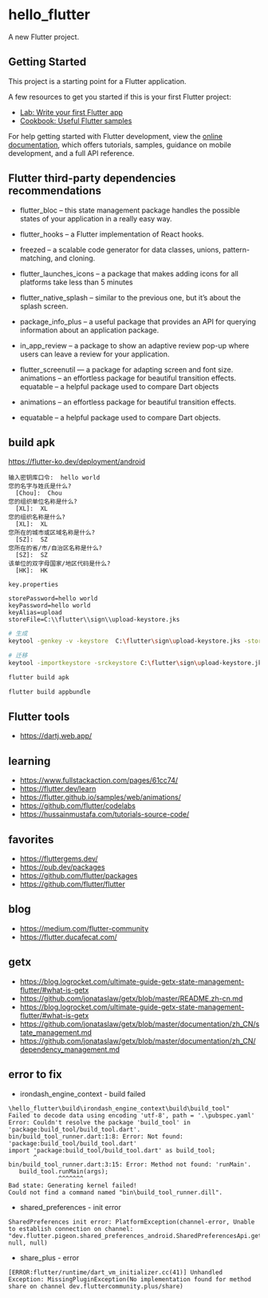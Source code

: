 # hello_flutter

A new Flutter project.

## Getting Started

This project is a starting point for a Flutter application.

A few resources to get you started if this is your first Flutter project:

- [Lab: Write your first Flutter app](https://docs.flutter.dev/get-started/codelab)
- [Cookbook: Useful Flutter samples](https://docs.flutter.dev/cookbook)

For help getting started with Flutter development, view the
[online documentation](https://docs.flutter.dev/), which offers tutorials,
samples, guidance on mobile development, and a full API reference.

## Flutter third-party dependencies recommendations

+ flutter_bloc – this state management package handles the possible states
  of your application in a really easy way.

+ flutter_hooks – a Flutter implementation of React hooks.

+ freezed – a scalable code generator for data classes, unions, pattern-matching,
  and cloning.

+ flutter_launches_icons – a package that makes adding icons for all platforms
  take less than 5 minutes

+ flutter_native_splash – similar to the previous one, but it’s about the splash
  screen.

+ package_info_plus – a useful package that provides an API for querying
  information about an application package.

+ in_app_review – a package to show an adaptive review pop-up where users
  can leave a review for your application.


+ flutter_screenutil — a package for adapting screen and font size.
  animations – an effortless package for beautiful transition effects.
  equatable – a helpful package used to compare Dart objects

+ animations – an effortless package for beautiful transition effects.

+ equatable – a helpful package used to compare Dart objects.

## build apk

https://flutter-ko.dev/deployment/android

```
输入密钥库口令:  hello world
您的名字与姓氏是什么?
  [Chou]:  Chou
您的组织单位名称是什么?
  [XL]:  XL
您的组织名称是什么?
  [XL]:  XL
您所在的城市或区域名称是什么?
  [SZ]:  SZ
您所在的省/市/自治区名称是什么?
  [SZ]:  SZ
该单位的双字母国家/地区代码是什么?
  [HK]:  HK

```

`key.properties`

```
storePassword=hello world
keyPassword=hello world
keyAlias=upload
storeFile=C:\\flutter\\sign\\upload-keystore.jks
```

```bash
# 生成
keytool -genkey -v -keystore  C:\flutter\sign\upload-keystore.jks -storetype JKS -keyalg RSA -keysize 2048 -validity 10000 -alias upload

# 迁移
keytool -importkeystore -srckeystore C:\flutter\sign\upload-keystore.jks -destkeystore C:\flutter\sign\upload-keystore.jks -deststoretype pkcs12
```

```bash
flutter build apk

flutter build appbundle
```

## Flutter tools

+ https://dartj.web.app/

## learning

+ https://www.fullstackaction.com/pages/61cc74/
+ https://flutter.dev/learn
+ https://flutter.github.io/samples/web/animations/
+ https://github.com/flutter/codelabs
+ https://hussainmustafa.com/tutorials-source-code/

## favorites

+ https://fluttergems.dev/
+ https://pub.dev/packages
+ https://github.com/flutter/packages
+ https://github.com/flutter/flutter

## blog

+ https://medium.com/flutter-community
+ https://flutter.ducafecat.com/

## getx

+ https://blog.logrocket.com/ultimate-guide-getx-state-management-flutter/#what-is-getx
+ https://github.com/jonataslaw/getx/blob/master/README.zh-cn.md
+ https://blog.logrocket.com/ultimate-guide-getx-state-management-flutter/#what-is-getx
+ https://github.com/jonataslaw/getx/blob/master/documentation/zh_CN/state_management.md
+ https://github.com/jonataslaw/getx/blob/master/documentation/zh_CN/dependency_management.md

## error to fix

+ irondash_engine_context - build failed

```
\hello_flutter\build\irondash_engine_context\build\build_tool"
Failed to decode data using encoding 'utf-8', path = '.\pubspec.yaml'
Error: Couldn't resolve the package 'build_tool' in 'package:build_tool/build_tool.dart'.
bin/build_tool_runner.dart:1:8: Error: Not found: 'package:build_tool/build_tool.dart'
import 'package:build_tool/build_tool.dart' as build_tool;
       ^
bin/build_tool_runner.dart:3:15: Error: Method not found: 'runMain'.
   build_tool.runMain(args);
              ^^^^^^^
Bad state: Generating kernel failed!
Could not find a command named "bin\build_tool_runner.dill".
```

+ shared_preferences - init error

```
SharedPreferences init error: PlatformException(channel-error, Unable to establish connection on channel: "dev.flutter.pigeon.shared_preferences_android.SharedPreferencesApi.getAll"., null, null)
```

+ share_plus - error

```
[ERROR:flutter/runtime/dart_vm_initializer.cc(41)] Unhandled Exception: MissingPluginException(No implementation found for method share on channel dev.fluttercommunity.plus/share)
```